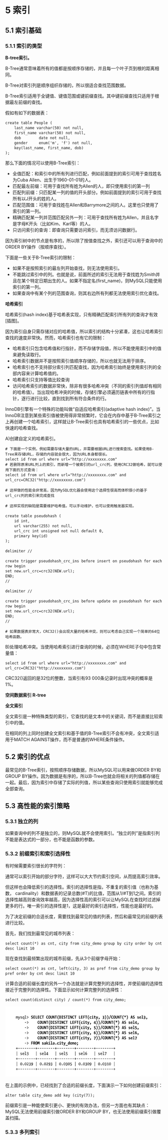 # 5 索引

## 5.1 索引基础

### 5.1.1 索引的类型

**B-tree索引。**

B-Tree通常意味着所有的值都是按顺序存储的，并且每一个叶子页到根的距离相同。

B-Tree对索引列是顺序组织存储的，所以很适合查找范围数据。

B-Tree索引适用于全键值、键值范围或键前缀查找。其中键前缀查找只适用于根据最左前缀的查找。

假如有如下的数据表：

```mysql
create table People (
	last_name varchar(50) not null,
    first_name varchar(50) not null,
    dob        date not null,
    gender     enum('m', 'f') not null,
    key(last_name, first_name, dob)
);
```

那么下面的情况可以使用B-Tree索引：

- 全值匹配：和索引中的所有列进行匹配，例如前面提到的索引可用于查找姓名为Cuba Allen、出生于1960-01-01的人。
- 匹配最左前缀：可用于查找所有姓为Allen的人，即只使用索引的第一列
- 匹配列前缀：只匹配某一列的值的开头部分。例如前面提到的索引可用于查找所有以J开头的姓的人。
- 匹配范围值：可用于查找姓在Allen和Barrymore之间的人。这里也只使用了索引的第一列。
- 精确匹配某一列并范围匹配另外一列：可用于查找所有姓为Allen，并且名字是字母K开头（比如Kim、Karl等）的人。
- 只访问索引的查询：即查询只需要访问索引，而无须访问数据行。

因为索引树中的节点是有序的，所以除了按值查找之外，索引还可以用于查询中的ORDER BY操作（按顺序查找）。

下面是一些关于B-Tree索引的限制：

- 如果不是按照索引的最左列开始查找，则无法使用索引。
- 不能跳过索引中的列。也就是说，前面所述的索引无法用于查找姓为Smith并且在某个特定日期出生的人。如果不指定名(first_name)，则MySQL只能使用索引的第一列。
- 如果查询中有某个列的范围查询，则其右边所有列都无法使用索引优化查找。

**哈希索引**

哈希索引(hash index)基于哈希表实现，只有精确匹配索引所有列的查询才有效[插图]。

因为索引自身只需存储对应的哈希值，所以索引的结构十分紧凑，这也让哈希索引查找的速度非常快。然而，哈希索引也有它的限制：

- 哈希索引只包含哈希值和行指针，而不存储字段值，所以不能使用索引中的值来避免读取行。
- 哈希索引数据并不是按照索引值顺序存储的，所以也就无法用于排序。
- 哈希索引也不支持部分索引列匹配查找，因为哈希索引始终是使用索引列的全部内容来计算哈希值的。
- 哈希索引只支持等值比较查询
- 访问哈希索引的数据非常快，除非有很多哈希冲突（不同的索引列值却有相同的哈希值）。当出现哈希冲突的时候，存储引擎必须遍历链表中所有的行指针，逐行进行比较，直到找到所有符合条件的行。

InnoDB引擎有一个特殊的功能叫做“自适应哈希索引(adaptive hash index)”。当InnoDB注意到某些索引值被使用得非常频繁时，它会在内存中基于B-Tree索引之上再创建一个哈希索引，这样就让B-Tree索引也具有哈希索引的一些优点，比如快速的哈希查找。

A)创建自定义的哈希索引。

```mysql
# 下面是一个实例，例如需要存储大量的URL，并需要根据URL进行搜索查找。如果使用B-Tree来存储URL，存储的内容就会很大，因为URL本身都很长。
select id from url where url="http://xxxxxxxx.com" 
# 若删除原来URL列上的索引，而新增一个被索引的url_crc列，使用CRC32做哈希，就可以使用下面的方式查询：
select id from url where url="http://xxxxxxxx.com" and url_crc=CRC32("http://xxxxxxxx.com")

# 这样做的性能会非常高，因为MySQL优化器会使用这个选择性很高而体积很小的基于url_crc列的索引来完成查找

# 这样实现的缺陷是需要维护哈希值。可以手动维护，也可以使用触发器实现。

create table pseudohash (
	id int,
    url varchar(255) not null,
    url_crc int unsigned not null default 0,
    primary key(id)
);

delimiter //

create trigger pseudohash_crc_ins before insert on pseudohash for each row begin
set new.url_crc=crc32(NEW.url);
END;
//

delimiter //

create trigger pseudohash_crc_ins before update on pseudohash for each row begin
set new.url_crc=crc32(NEW.url);
END;
//

# 如果数据表非常大，CRC32()会出现大量的哈希冲突，则可以考虑自己实现一个简单的64位哈希函数。
```

B)处理哈希冲突。当使用哈希索引进行查询的时候，必须在WHERE子句中包含常量值：

```mysql
select id from url where url="http://xxxxxxxx.com" and url_crc=CRC32("http://xxxxxxxx.com")
```

CRC32()返回的是32位的整数，当索引有93 000条记录时出现冲突的概率是1%。

**空间数据索引 R-tree**

**全文索引**

全文索引是一种特殊类型的索引，它查找的是文本中的关键词，而不是直接比较索引中的值。

在相同的列上同时创建全文索引和基于值的B-Tree索引不会有冲突，全文索引适用于MATCH AGAINST操作，而不是普通的WHERE条件操作。

## 5.2 索引的优点

最常见的B-Tree索引，按照顺序存储数据，所以MySQL可以用来做ORDER BY和GROUP BY操作。因为数据是有序的，所以B-Tree也就会将相关的列值都存储在一起。最后，因为索引中存储了实际的列值，所以某些查询只使用索引就能够完成全部查询。

## 5.3 高性能的索引策略

### 5.3.1 独立的列

如果查询中的列不是独立的，则MySQL就不会使用索引。“独立的列”是指索引列不能是表达式的一部分，也不能是函数的参数。

### 5.3.2 前缀索引和索引选择性

有时候需要索引很长的字符列：

通常可以索引开始的部分字符，这样可以大大节约索引空间，从而提高索引效率。

但这样也会降低索引的选择性。索引的选择性是指，不重复的索引值（也称为基数， cardinality）和数据表的记录总数(#T)的比值，范围从1/#T到1之间。索引的选择性越高则查询效率越高，因为选择性高的索引可以让MySQL在查找时过滤掉更多的行。唯一索引的选择性是1，这是最好的索引选择性，性能也是最好的。

为了决定前缀的合适长度，需要找到最常见的值的列表，然后和最常见的前缀列表进行比较。

首先，我们找到最常见的城市列表：

```mysql
select count(*) as cnt, city from city_demo group by city order by cnt desc limit 10
```

现在查找到最频繁出现的城市前缀，先从3个前缀字母开始：

```mysql
select count(*) as cnt, left(city, 3) as pref from city_demo group by pref order by cnt desc limit 10
```

计算合适的前缀长度的另外一个办法就是计算完整列的选择性，并使前缀的选择性接近于完整列的选择性。下面显示如何计算完整列的选择性：

```mysql
select count(distinct city) / count(*) from city_demo;
```

![image-20230809145859912](.assets/image-20230809145859912.png)

在上面的示例中，已经找到了合适的前缀长度，下面演示一下如何创建前缀索引：

```mysql
alter table city_demo add key (city(7));
```

前缀索引是一种能使索引更小、更快的有效办法，但另一方面也有其缺点：MySQL无法使用前缀索引做ORDER BY和GROUP BY，也无法使用前缀索引做覆盖扫描。

### 5.3.3 多列索引

